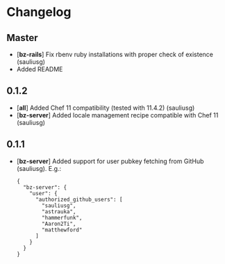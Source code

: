 # Changelog

## Master

* [**bz-rails**] Fix rbenv ruby installations with proper check of existence (sauliusg)
* Added README

## 0.1.2

* [**all**] Added Chef 11 compatibility (tested with 11.4.2) (sauliusg)
* [**bz-server**] Added locale management recipe compatible with Chef 11 (sauliusg)

## 0.1.1

* [**bz-server**] Added support for user pubkey fetching from GitHub (sauliusg). E.g.:

    ```
    {
      "bz-server": {
        "user": {
          "authorized_github_users": [
            "sauliusg",
            "astrauka",
            "hammerfunk",
            "Aaron2Ti",
            "matthewford"
          ]
        }
      }
    }
    ```
